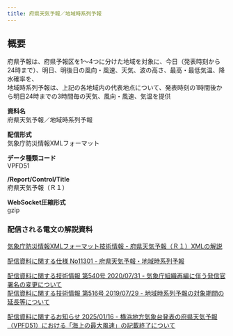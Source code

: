 ```yaml
---
title: 府県天気予報／地域時系列予報
---
```


## 概要
府県予報は、府県予報区を1～4つに分けた地域を対象に、今日（発表時刻から24時まで）、明日、明後日の風向・風速、天気、波の高さ、最高・最低気温、降水確率を、<br/>
地域時系列予報は、上記の各地域内の代表地点について、発表時刻の1時間後から明日24時までの3時間毎の天気、風向・風速、気温を提供

**資料名** <br/>
府県天気予報／地域時系列予報
 
**配信形式** <br/>
気象庁防災情報XMLフォーマット

**データ種類コード** <br/>
VPFD51

**/Report/Control/Title** <br/>
府県天気予報（Ｒ１）
 
**WebSocket圧縮形式** <br/>
gzip

### 配信される電文の解説資料
[気象庁防災情報XMLフォーマット技術情報 - 府県天気予報（Ｒ１）XMLの解説](https://dmdata.jp/docs/jma/manual/0301-0301.pdf) 
 
 
[配信資料に関する仕様 No11301 - 府県天気予報・地域時系列予報](https://www.data.jma.go.jp/suishin/shiyou/pdf/no11301)


[配信資料に関する技術情報 第540号 2020/07/31 - 気象庁組織再編に伴う発信官署名の変更について](https://dmdata.jp/docs/jma/technical/540.pdf) <br/>
[配信資料に関する技術情報 第516号 2019/07/29 - 地域時系列予報の対象期間の延長等について](https://dmdata.jp/docs/jma/technical/516.pdf) 


[配信資料に関するお知らせ 2025/01/16 - 横浜地方気象台発表の府県天気予報（VPFD51）における「海上の最大風速」の記載終了について](https://dmdata.jp/docs/jma/notice/20250116a.pdf)
